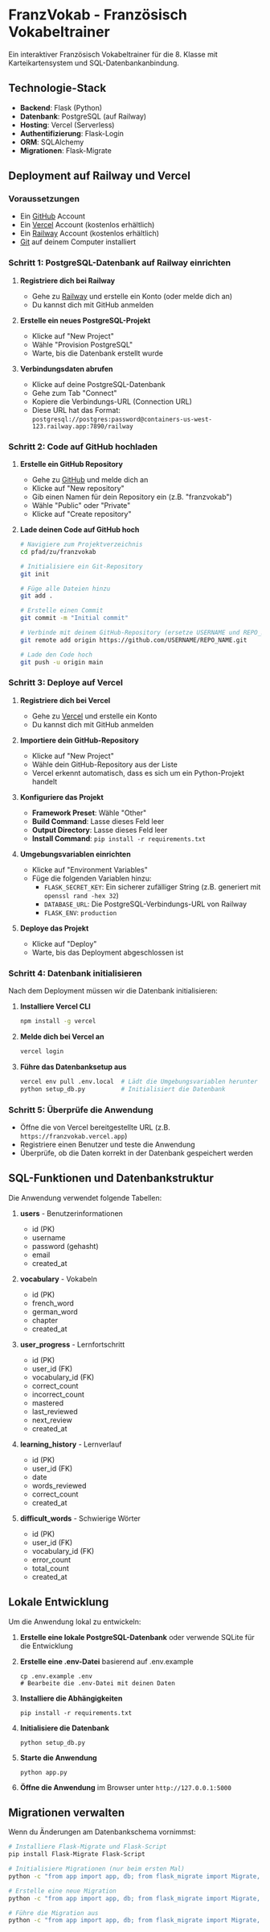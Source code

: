 # FranzVokab - Französisch Vokabeltrainer

Ein interaktiver Französisch Vokabeltrainer für die 8. Klasse mit Karteikartensystem und SQL-Datenbankanbindung.

## Technologie-Stack

- **Backend**: Flask (Python)
- **Datenbank**: PostgreSQL (auf Railway)
- **Hosting**: Vercel (Serverless)
- **Authentifizierung**: Flask-Login
- **ORM**: SQLAlchemy
- **Migrationen**: Flask-Migrate

## Deployment auf Railway und Vercel

### Voraussetzungen

- Ein [GitHub](https://github.com/) Account
- Ein [Vercel](https://vercel.com/) Account (kostenlos erhältlich)
- Ein [Railway](https://railway.app/) Account (kostenlos erhältlich)
- [Git](https://git-scm.com/) auf deinem Computer installiert

### Schritt 1: PostgreSQL-Datenbank auf Railway einrichten

1. **Registriere dich bei Railway**
   - Gehe zu [Railway](https://railway.app/) und erstelle ein Konto (oder melde dich an)
   - Du kannst dich mit GitHub anmelden

2. **Erstelle ein neues PostgreSQL-Projekt**
   - Klicke auf "New Project"
   - Wähle "Provision PostgreSQL"
   - Warte, bis die Datenbank erstellt wurde

3. **Verbindungsdaten abrufen**
   - Klicke auf deine PostgreSQL-Datenbank
   - Gehe zum Tab "Connect"
   - Kopiere die Verbindungs-URL (Connection URL)
   - Diese URL hat das Format: `postgresql://postgres:password@containers-us-west-123.railway.app:7890/railway`

### Schritt 2: Code auf GitHub hochladen

1. **Erstelle ein GitHub Repository**
   - Gehe zu [GitHub](https://github.com/) und melde dich an
   - Klicke auf "New repository"
   - Gib einen Namen für dein Repository ein (z.B. "franzvokab")
   - Wähle "Public" oder "Private"
   - Klicke auf "Create repository"

2. **Lade deinen Code auf GitHub hoch**

   ```bash
   # Navigiere zum Projektverzeichnis
   cd pfad/zu/franzvokab

   # Initialisiere ein Git-Repository
   git init

   # Füge alle Dateien hinzu
   git add .

   # Erstelle einen Commit
   git commit -m "Initial commit"

   # Verbinde mit deinem GitHub-Repository (ersetze USERNAME und REPO_NAME)
   git remote add origin https://github.com/USERNAME/REPO_NAME.git

   # Lade den Code hoch
   git push -u origin main
   ```

### Schritt 3: Deploye auf Vercel

1. **Registriere dich bei Vercel**
   - Gehe zu [Vercel](https://vercel.com/) und erstelle ein Konto
   - Du kannst dich mit GitHub anmelden

2. **Importiere dein GitHub-Repository**
   - Klicke auf "New Project"
   - Wähle dein GitHub-Repository aus der Liste
   - Vercel erkennt automatisch, dass es sich um ein Python-Projekt handelt

3. **Konfiguriere das Projekt**
   - **Framework Preset**: Wähle "Other"
   - **Build Command**: Lasse dieses Feld leer
   - **Output Directory**: Lasse dieses Feld leer
   - **Install Command**: `pip install -r requirements.txt`

4. **Umgebungsvariablen einrichten**
   - Klicke auf "Environment Variables"
   - Füge die folgenden Variablen hinzu:
     - `FLASK_SECRET_KEY`: Ein sicherer zufälliger String (z.B. generiert mit `openssl rand -hex 32`)
     - `DATABASE_URL`: Die PostgreSQL-Verbindungs-URL von Railway
     - `FLASK_ENV`: `production`

5. **Deploye das Projekt**
   - Klicke auf "Deploy"
   - Warte, bis das Deployment abgeschlossen ist

### Schritt 4: Datenbank initialisieren

Nach dem Deployment müssen wir die Datenbank initialisieren:

1. **Installiere Vercel CLI**
   ```bash
   npm install -g vercel
   ```

2. **Melde dich bei Vercel an**
   ```bash
   vercel login
   ```

3. **Führe das Datenbanksetup aus**
   ```bash
   vercel env pull .env.local  # Lädt die Umgebungsvariablen herunter
   python setup_db.py          # Initialisiert die Datenbank
   ```

### Schritt 5: Überprüfe die Anwendung

- Öffne die von Vercel bereitgestellte URL (z.B. `https://franzvokab.vercel.app`)
- Registriere einen Benutzer und teste die Anwendung
- Überprüfe, ob die Daten korrekt in der Datenbank gespeichert werden

## SQL-Funktionen und Datenbankstruktur

Die Anwendung verwendet folgende Tabellen:

1. **users** - Benutzerinformationen
   - id (PK)
   - username
   - password (gehasht)
   - email
   - created_at

2. **vocabulary** - Vokabeln
   - id (PK)
   - french_word
   - german_word
   - chapter
   - created_at

3. **user_progress** - Lernfortschritt
   - id (PK)
   - user_id (FK)
   - vocabulary_id (FK)
   - correct_count
   - incorrect_count
   - mastered
   - last_reviewed
   - next_review
   - created_at

4. **learning_history** - Lernverlauf
   - id (PK)
   - user_id (FK)
   - date
   - words_reviewed
   - correct_count
   - created_at

5. **difficult_words** - Schwierige Wörter
   - id (PK)
   - user_id (FK)
   - vocabulary_id (FK)
   - error_count
   - total_count
   - created_at

## Lokale Entwicklung

Um die Anwendung lokal zu entwickeln:

1. **Erstelle eine lokale PostgreSQL-Datenbank** oder verwende SQLite für die Entwicklung

2. **Erstelle eine .env-Datei** basierend auf .env.example
   ```
   cp .env.example .env
   # Bearbeite die .env-Datei mit deinen Daten
   ```

3. **Installiere die Abhängigkeiten**
   ```
   pip install -r requirements.txt
   ```

4. **Initialisiere die Datenbank**
   ```
   python setup_db.py
   ```

5. **Starte die Anwendung**
   ```
   python app.py
   ```

6. **Öffne die Anwendung** im Browser unter `http://127.0.0.1:5000`

## Migrationen verwalten

Wenn du Änderungen am Datenbankschema vornimmst:

```bash
# Installiere Flask-Migrate und Flask-Script
pip install Flask-Migrate Flask-Script

# Initialisiere Migrationen (nur beim ersten Mal)
python -c "from app import app, db; from flask_migrate import Migrate, init; migrate = Migrate(app, db); init()"

# Erstelle eine neue Migration
python -c "from app import app, db; from flask_migrate import Migrate, migrate; migrate = Migrate(app, db); migrate()"

# Führe die Migration aus
python -c "from app import app, db; from flask_migrate import Migrate, upgrade; migrate = Migrate(app, db); upgrade()"
```
